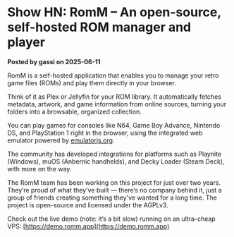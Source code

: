 # Show HN: RomM – An open-source, self-hosted ROM manager and player

**Posted by gassi on 2025-06-11**

RomM is a self-hosted application that enables you to manage your retro game files (ROMs) and play them directly in your browser.

Think of it as Plex or Jellyfin for your ROM library. It automatically fetches metadata, artwork, and game information from online sources, turning your folders into a browsable, organized collection.

You can play games for consoles like N64, Game Boy Advance, Nintendo DS, and PlayStation 1 right in the browser, using the integrated web emulator powered by [emulatorjs.org](https://emulatorjs.org/).

The community has developed integrations for platforms such as Playnite (Windows), muOS (Anbernic handhelds), and Decky Loader (Steam Deck), with more on the way.

The RomM team has been working on this project for just over two years. They’re proud of what they’ve built — there’s no company behind it, just a group of friends creating something they've wanted for a long time. The project is open-source and licensed under the AGPLv3.

Check out the live demo (note: it’s a bit slow) running on an ultra-cheap VPS: [https://demo.romm.app](https://demo.romm.app)